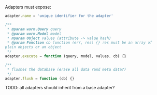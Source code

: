 Adapters must expose:

```javascript
adapter.name = 'unique identifier for the adapter'

/**
 * @param worm.Query query
 * @param worm.Model model
 * @param Object values (attribute -> value hash)
 * @param Function cb function (err, res) {} res must be an array of
plain objects or an object
 */
adapter.execute = function (query, model, values, cb) {}

/**
 * flushes the database (erase all data ?and meta data?) 
 */
adapter.flush = function (cb) {}
```

TODO: all adapters should inherit from a base adapter?
